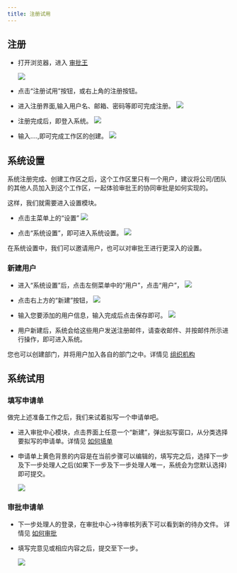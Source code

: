 ```yaml
---
title: 注册试用
---
```



## 注册
- 打开浏览器，进入 [审批王](https://www.steedos.com/cn/)
   
    ![](/assets/help/试用.png)
- 点击“注册试用”按钮，或右上角的注册按钮。
- 进入注册界面,输入用户名、邮箱、密码等即可完成注册。
	![](/assets/注册.png)

- 注册完成后，即登入系统。
	![](/assets/注册1.png)

- 输入....,即可完成工作区的创建。
	![](/assets/注册2.png)

## 系统设置
系统注册完成、创建工作区之后，这个工作区里只有一个用户，建议将公司/团队的其他人员加入到这个工作区，一起体验审批王的协同审批是如何实现的。

这样，我们就需要进入设置模块。

- 点击主菜单上的“设置”
	![](/assets/注册4.png)

- 点击“系统设置”，即可进入系统设置。
	![](/assets/注册3.png)

在系统设置中，我们可以邀请用户，也可以对审批王进行更深入的设置。

### 新建用户
- 进入“系统设置”后，点击左侧菜单中的“用户”，点击“用户”，
	![](/assets/注册5.png)
- 点击右上方的“新建”按钮，
	![](/assets/注册6.png)

- 输入您要添加的用户信息，输入完成后点击保存即可。
	![](/assets/注册7.png)

- 用户新建后，系统会给这些用户发送注册邮件，请查收邮件、并按邮件所示进行操作，即可进入系统。

您也可以创建部门，并将用户加入各自的部门之中。详情见 [组织机构](organization)

## 系统试用

### 填写申请单
做完上述准备工作之后，我们来试着拟写一个申请单吧。
- 进入审批中心模块，点击界面上任意一个“新建”，弹出拟写窗口，从分类选择要拟写的申请单。详情见 [如何填单](instance_add)
- 申请单上黄色背景的内容是在当前步骤可以编辑的，填写完之后，选择下一步及下一步处理人之后(如果下一步及下一步处理人唯一，系统会为您默认选择)即可提交。 
     
     ![](/assets/试用4.png)

### 审批申请单
- 下一步处理人的登录，在审批中心->待审核列表下可以看到新的待办文件。 详情见 [如何审批](instance_approve)
- 填写完意见或相应内容之后，提交至下一步。     
     
     ![](/assets/试用5.png)